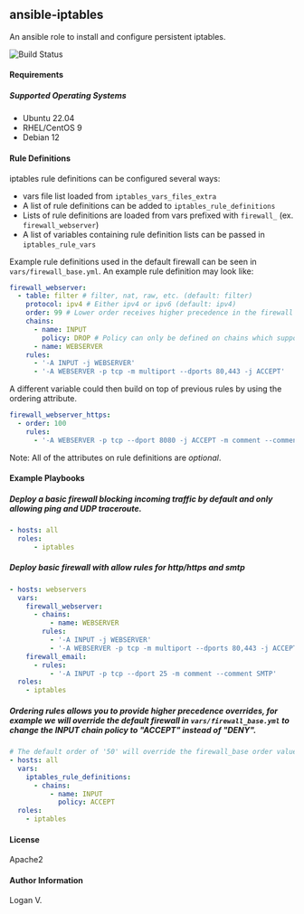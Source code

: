 ## ansible-iptables

An ansible role to install and configure persistent iptables.

![Build Status](https://github.com/logan2211/ansible-iptables/actions/workflows/main.yml/badge.svg?branch=master)

#### Requirements

##### Supported Operating Systems
* Ubuntu 22.04
* RHEL/CentOS 9
* Debian 12

#### Rule Definitions

iptables rule definitions can be configured several ways:
* vars file list loaded from `iptables_vars_files_extra`
* A list of rule definitions can be added to `iptables_rule_definitions`
* Lists of rule definitions are loaded from vars prefixed with `firewall_` (ex. `firewall_webserver`)
* A list of variables containing rule definition lists can be passed in `iptables_rule_vars`

Example rule definitions used in the default firewall can be seen in
`vars/firewall_base.yml`. An example rule definition may look like:

```yaml
firewall_webserver:
  - table: filter # filter, nat, raw, etc. (default: filter)
    protocol: ipv4 # Either ipv4 or ipv6 (default: ipv4)
    order: 99 # Lower order receives higher precedence in the firewall
    chains:
      - name: INPUT
        policy: DROP # Policy can only be defined on chains which support it.
      - name: WEBSERVER
    rules:
      - '-A INPUT -j WEBSERVER'
      - '-A WEBSERVER -p tcp -m multiport --dports 80,443 -j ACCEPT'
```

A different variable could then build on top of previous rules by using
the ordering attribute.
```yaml
firewall_webserver_https:
  - order: 100
    rules:
      - '-A WEBSERVER -p tcp --dport 8080 -j ACCEPT -m comment --comment Proxy'
```

Note: All of the attributes on rule definitions are _optional_.

#### Example Playbooks

##### Deploy a basic firewall blocking incoming traffic by default and only allowing ping and UDP traceroute.

```yaml
- hosts: all
  roles:
      - iptables
```

##### Deploy basic firewall with allow rules for http/https and smtp
```yaml
- hosts: webservers
  vars:
    firewall_webserver:
      - chains:
          - name: WEBSERVER
        rules:
          - '-A INPUT -j WEBSERVER'
          - '-A WEBSERVER -p tcp -m multiport --dports 80,443 -j ACCEPT'
    firewall_email:
      - rules:
          - '-A INPUT -p tcp --dport 25 -m comment --comment SMTP'
  roles:
    - iptables
```

##### Ordering rules allows you to provide higher precedence overrides, for example we will override the default firewall in `vars/firewall_base.yml` to change the INPUT chain policy to "ACCEPT" instead of "DENY".
```yaml
# The default order of '50' will override the firewall_base order value of '9999'.
- hosts: all
  vars:
    iptables_rule_definitions:
      - chains:
          - name: INPUT
            policy: ACCEPT
  roles:
    - iptables
```

#### License

Apache2

#### Author Information

Logan V.
